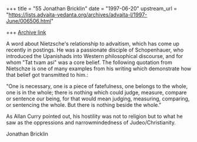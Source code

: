 +++
title = "55 Jonathan Bricklin"
date = "1997-06-20"
upstream_url = "https://lists.advaita-vedanta.org/archives/advaita-l/1997-June/006506.html"

+++
[Archive link](https://lists.advaita-vedanta.org/archives/advaita-l/1997-June/006506.html)

A word about Nietzsche's relationship to advaitism, which has come up
recently in postings.  He was a passionate disciple of Schopenhauer, who
introduced the Upanishads into Western philosophical discourse, and for
whom "Tat tvam asi"  was a core belief.  The following quotation from
Nietschze is one of many examples from his writing which demonstrate how
that belief got transmitted to him.:

"One is necessary, one is a piece of fatefulness, one belongs to the whole,
one is in the whole;  there is nothing which could judge, measure, compare
or sentence our being, for that would mean judging, measuring, comparing,
or sentencing the whole.  But there is nothing beside the whole."

As Allan Curry pointed out,  his hostility was not to religion but to what
he saw as the oppressions and narrowmindedness of  Judeo/Christianity.


Jonathan Bricklin

